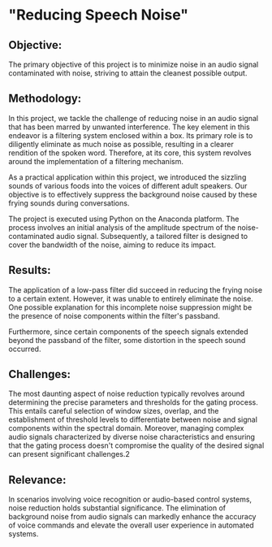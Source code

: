 # "Reducing Speech Noise"

## Objective:
The primary objective of this project is to minimize noise in an audio signal contaminated with noise, striving to attain the cleanest possible output.

## Methodology:
In this project, we tackle the challenge of reducing noise in an audio signal that has been marred by unwanted interference. The key element in this endeavor is a filtering system enclosed within a box. Its primary role is to diligently eliminate as much noise as possible, resulting in a clearer rendition of the spoken word. Therefore, at its core, this system revolves around the implementation of a filtering mechanism.

As a practical application within this project, we introduced the sizzling sounds of various foods into the voices of different adult speakers. Our objective is to effectively suppress the background noise caused by these frying sounds during conversations.

The project is executed using Python on the Anaconda platform. The process involves an initial analysis of the amplitude spectrum of the noise-contaminated audio signal. Subsequently, a tailored filter is designed to cover the bandwidth of the noise, aiming to reduce its impact.

## Results:
The application of a low-pass filter did succeed in reducing the frying noise to a certain extent. However, it was unable to entirely eliminate the noise. One possible explanation for this incomplete noise suppression might be the presence of noise components within the filter's passband.

Furthermore, since certain components of the speech signals extended beyond the passband of the filter, some distortion in the speech sound occurred.

## Challenges:
The most daunting aspect of noise reduction typically revolves around determining the precise parameters and thresholds for the gating process. This entails careful selection of window sizes, overlap, and the establishment of threshold levels to differentiate between noise and signal components within the spectral domain. Moreover, managing complex audio signals characterized by diverse noise characteristics and ensuring that the gating process doesn't compromise the quality of the desired signal can present significant challenges.2

## Relevance:
In scenarios involving voice recognition or audio-based control systems, noise reduction holds substantial significance. The elimination of background noise from audio signals can markedly enhance the accuracy of voice commands and elevate the overall user experience in automated systems.
